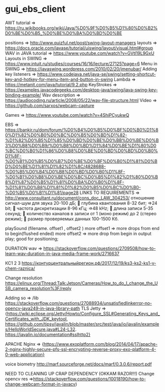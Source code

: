 # gui_ebs_client


AWT tutorial  =>    https://ru.wikibooks.org/wiki/Java/%D0%9F%D0%B5%D1%80%D0%B2%D0%BE%D0%B5_%D0%BE%D0%BA%D0%BD%D0%BE

positions => http://www.quizful.net/post/swing-layout-managers
layouts => https://docs.oracle.com/javase/tutorial/uiswing/layout/visual.html#group
WAV in JAVA tutorial => https://www.youtube.com/watch?v=GVtl19L9GxU
Layouts in SWING => https://www.intuit.ru/studies/courses/16/16/lecture/27125?page=6
Menu in SWING => https://javaswing.wordpress.com/2010/02/20/jmenubar/
Adding key listeners => https://www.codejava.net/java-se/swing/setting-shortcut-key-and-hotkey-for-menu-item-and-button-in-swing
Lambda => https://metanit.com/java/tutorial/9.2.php
KeyStrokes => https://examples.javacodegeeks.com/desktop-java/swing/java-swing-key-binding-example/
Wav description => https://audiocoding.ru/article/2008/05/22/wav-file-structure.html
Video => https://github.com/sarxos/webcam-capture

Games => https://www.youtube.com/watch?v=4ShiPCyukwQ


EBS => https://bankir.ru/dom/forum/%D0%B4%D0%B5%D0%BF%D0%B0%D1%80%D1%82%D0%B0%D0%BC%D0%B5%D0%BD%D1%82-%D1%82%D0%B5%D1%85%D0%BD%D0%BE%D0%BB%D0%BE%D0%B3%D0%B8%D0%B9/%D0%B8%D0%BD%D1%84%D0%BE%D1%80%D0%BC%D0%B0%D1%86%D0%B8%D0%BE%D0%BD%D0%BD%D0%B0%D1%8F-%D0%B1%D0%B5%D0%B7%D0%BE%D0%BF%D0%B0%D1%81%D0%BD%D0%BE%D1%81%D1%82%D1%8C/4828688-%D0%B5%D0%B4%D0%B8%D0%BD%D0%B0%D1%8F-%D0%B1%D0%B8%D0%BE%D0%BC%D0%B5%D1%82%D1%80%D0%B8%D1%87%D0%B5%D1%81%D0%BA%D0%B0%D1%8F-%D1%81%D0%B8%D1%81%D1%82%D0%B5%D0%BC%D0%B0-%D0%B5%D0%B1%D1%81/page28
LINKS TO REQUIREMENTS => http://www.consultant.ru/document/cons_doc_LAW_304253/
отношение сигнал-шум для звука 20-100 дБ;
 глубина квантования 8-32 бит;  =>24 bit;
 частота дискретизации 8-96 кГц;   =>48 kHz;
 длина записи 5-35 секунд;
 количество каналов в записи от 1 (моно режим) до 2 (стерео режим);
 размер проверяемых данных 100-1500 Кб.


playSound (filename. offset1 , offset2 )
more offset1 => more drops from end to begin(flushed ended)
more offset2 => more drop from begin in output play; good for positioning;

DURATION wav => https://stackoverflow.com/questions/2709508/how-to-learn-wav-duration-in-java-media-frame-work/2716637

КС1 2 3 https://контурцентральныйрегион.рф/2017/12/19/ks3-ks2-ks1-v-chem-raznica/

Change resolution  https://elinux.org/Thread:Talk:Jetson/Cameras/How_to_do_I_change_the_USB_camera_resolution%3F/reply

Adding so => /lib  https://stackoverflow.com/questions/27088934/unsatisfiedlinkerror-no-opencv-java249-in-java-library-path
TLS Jetty => {https://wiki.eclipse.org/Jetty/Howto/Configure_SSL#Generating_Keys_and_Certificates_with_JDK_keytool,
        https://github.com/tipsy/javalin/blob/master/src/test/java/io/javalin/examples/HelloWorldSecure.java#L24-L32.
        https://javalin.io/documentation#sslhttp2}
        
APACHE Nginx => {https://www.exoplatform.com/blog/2014/04/17/apache-2-nginx-highly-secure-pfs-ssl-encrypting-reverse-proxy-exo-platform-4-0-web-application}

voice biometry
http://marf.sourceforge.net/docs/marf/0.3.0.6/report.pdf

NEED TO CLEANING UP CRAP DEPENDENCY (OKKAM RAZOR!!!)
Change opencv res =>https://stackoverflow.com/questions/10018190/how-to-change-webcam-format-in-javacv)
